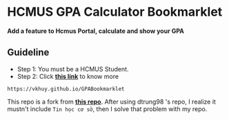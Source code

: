 # HCMUS GPA Calculator Bookmarklet
**Add a feature to Hcmus Portal, calculate and show your GPA**
## Guideline
- Step 1: You must be a HCMUS Student.
- Step 2: Click **[this link](https://vkhuy.github.io/GPABookmarklet)** to know more
````
https://vkhuy.github.io/GPABookmarklet
````

This repo is a fork from **[this repo](https://github.com/dtrung98/GPABookmarklet)**. After using dtrung98 's repo, I realize it mustn't include ``Tin học cơ sở``, then I solve that problem with my repo.